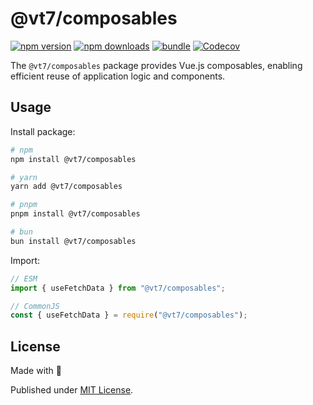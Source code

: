 # @vt7/composables

[![npm version][npm-version-src]][npm-version-href]
[![npm downloads][npm-downloads-src]][npm-downloads-href]
[![bundle][bundle-src]][bundle-href]
[![Codecov][codecov-src]][codecov-href]

The `@vt7/composables` package provides Vue.js composables, enabling efficient reuse of application logic and components.

## Usage

Install package:

```sh
# npm
npm install @vt7/composables

# yarn
yarn add @vt7/composables

# pnpm
pnpm install @vt7/composables

# bun
bun install @vt7/composables
```

Import:

```js
// ESM
import { useFetchData } from "@vt7/composables";

// CommonJS
const { useFetchData } = require("@vt7/composables");
```

## License

Made with 💛

Published under [MIT License](./LICENSE).

<!-- Badges -->

[npm-version-src]: https://img.shields.io/npm/v/@vt7/composables?style=flat&colorA=18181B&colorB=F0DB4F
[npm-version-href]: https://npmjs.com/package/@vt7/composables
[npm-downloads-src]: https://img.shields.io/npm/dm/@vt7/composables?style=flat&colorA=18181B&colorB=F0DB4F
[npm-downloads-href]: https://npmjs.com/package/@vt7/composables
[codecov-src]: https://img.shields.io/codecov/c/gh/unjs/@vt7/composables/main?style=flat&colorA=18181B&colorB=F0DB4F
[codecov-href]: https://codecov.io/gh/unjs/@vt7/composables
[bundle-src]: https://img.shields.io/bundlephobia/minzip/@vt7/composables?style=flat&colorA=18181B&colorB=F0DB4F
[bundle-href]: https://bundlephobia.com/result?p=@vt7/composables
